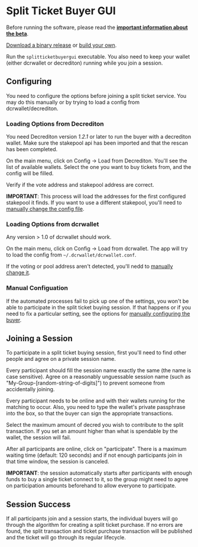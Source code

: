 # Split Ticket Buyer GUI

Before running the software, please read the [**important information about the beta**](beta.md).

[Download a binary release](https://github.com/matheusd/dcr-split-ticket-matcher/releases/latest) or [build your own](building.md).

Run the `splitticketbuyergui` executable. You also need to keep your wallet  (either dcrwallet or decrediton) running while you join a session.

## Configuring

You need to configure the options before joining a split ticket service. You may do this manually or by trying to load a config from dcrwallet/decrediton.

### Loading Options from Decrediton

You need Decrediton version *1.2.1* or later to run the buyer with a decrediton wallet. Make sure the stakepool api has been imported and that the rescan has been completed.

On the main menu, click on Config -> Load from Decrediton. You'll see the list of available wallets. Select the one you want to buy tickets from, and the config will be filled.

Verify if the vote address and stakepool address are correct.

**IMPORTANT**: This process will load the addresses for the first configured stakepool it finds. If you want to use a different stakepool, you'll need to [manually change the config file](config-client.md).

### Loading Options from dcrwallet

Any version > 1.0 of dcrwallet should work.

On the main menu, click on Config -> Load from dcrwallet. The app will try to load the config from `~/.dcrwallet/dcrwallet.conf`.

If the voting or pool address aren't detected, you'll nedd to [manually change it](config-client.md).

### Manual Configuation

If the automated processes fail to pick up one of the settings, you won't be able to participate in the split ticket buying session. If that happens or if you need to fix a particular setting, see the options for [manually configuring the buyer](config-client.md).


## Joining a Session

To participate in a split ticket buying session, first you'll need to find other people and agree on a private session name.

Every participant should fill the session name exactly the same (the name is case sensitive). Agree on a reasonably unguessable session name (such as "My-Group-[random-string-of-digits]") to prevent someone from accidentally joining.

Every participant needs to be online and with their wallets running for the matching to occur. Also, you need to type the wallet's private passphrase into the box, so that the buyer can sign the appropriate transactions.

Select the maximum amount of decred you wish to contribute to the split transaction. If you set an amount higher than what is spendable by the wallet, the session will fail.

After all participants are online, click on "participate". There is a maximum waiting time (default: 120 seconds) and if not enough participants join in that time window, the session is canceled.

**IMPORTANT**: the session automatically starts after participants with enough funds to buy a single ticket connect to it, so the group might need to agree on participation amounts beforehand to allow everyone to participate.

## Session Success

If all participants join and a session starts, the individual buyers will go through the algorithm for creating a split ticket purchase. If no errors are found, the split transaction and ticket purchase transaction will be published and the ticket will go through its regular lifecycle.
